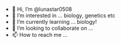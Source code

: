 - 👋 Hi, I’m @lunastar0508
- 👀 I’m interested in ... biology, genetics etc 
- 🌱 I’m currently learning ... biology!
- 💞️ I’m looking to collaborate on ...
- 📫 How to reach me ... 

<!---
lunastar0508/lunastar0508 is a ✨ special ✨ repository because its `README.md` (this file) appears on your GitHub profile.
You can click the Preview link to take a look at your changes.
--->
